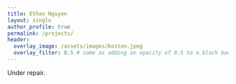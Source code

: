 ```yaml
---
title: Ethan Nguyen
layout: single
author_profile: true
permalink: /projects/
header:
  overlay_image: /assets/images/boston.jpeg
  overlay_filter: 0.5 # same as adding an opacity of 0.5 to a black background
---
```


Under repair.